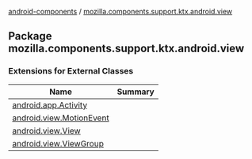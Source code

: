 [android-components](../index.md) / [mozilla.components.support.ktx.android.view](./index.md)

## Package mozilla.components.support.ktx.android.view

### Extensions for External Classes

| Name | Summary |
|---|---|
| [android.app.Activity](android.app.-activity/index.md) |  |
| [android.view.MotionEvent](android.view.-motion-event/index.md) |  |
| [android.view.View](android.view.-view/index.md) |  |
| [android.view.ViewGroup](android.view.-view-group/index.md) |  |
